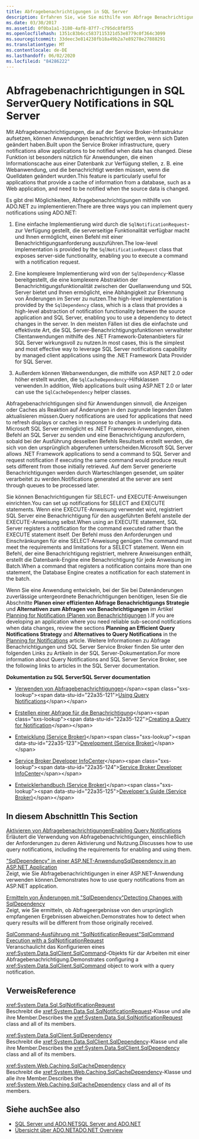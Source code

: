 ```yaml
---
title: Abfragebenachrichtigungen in SQL Server
description: Erfahren Sie, wie Sie mithilfe von Abfrage Benachrichtigungen Anwendungen Benachrichtigen, wenn sich Daten in einer SQL Server Datenbank geändert haben, z. b. zum Aktualisieren von Anwendungs anzeigen.
ms.date: 03/30/2017
ms.assetid: 0f0ba1a1-3180-4af8-87f7-c795dc8f8f55
ms.openlocfilehash: 1351c83b6cc5837115321d53e8779c0f364c3099
ms.sourcegitcommit: 33deec3e814238fb18a49b2a7e89278e27888291
ms.translationtype: MT
ms.contentlocale: de-DE
ms.lasthandoff: 06/02/2020
ms.locfileid: "84286222"
---
```

# <a name="query-notifications-in-sql-server"></a><span data-ttu-id="22a35-103">Abfragebenachrichtigungen in SQL Server</span><span class="sxs-lookup"><span data-stu-id="22a35-103">Query Notifications in SQL Server</span></span>
<span data-ttu-id="22a35-104">Mit Abfragebenachrichtigungen, die auf der Service Broker-Infrastruktur aufsetzen, können Anwendungen benachrichtigt werden, wenn sich Daten geändert haben.</span><span class="sxs-lookup"><span data-stu-id="22a35-104">Built upon the Service Broker infrastructure, query notifications allow applications to be notified when data has changed.</span></span> <span data-ttu-id="22a35-105">Diese Funktion ist besonders nützlich für Anwendungen, die einen Informationscache aus einer Datenbank zur Verfügung stellen, z. B. eine Webanwendung, und die benachrichtigt werden müssen, wenn die Quelldaten geändert wurden.</span><span class="sxs-lookup"><span data-stu-id="22a35-105">This feature is particularly useful for applications that provide a cache of information from a database, such as a Web application, and need to be notified when the source data is changed.</span></span>  
  
 <span data-ttu-id="22a35-106">Es gibt drei Möglichkeiten, Abfragebenachrichtigungen mithilfe von ADO.NET zu implementieren:</span><span class="sxs-lookup"><span data-stu-id="22a35-106">There are three ways you can implement query notifications using ADO.NET:</span></span>  
  
1. <span data-ttu-id="22a35-107">Eine einfache Implementierung wird durch die `SqlNotificationRequest`- zur Verfügung gestellt, die serverseitige Funktionalität verfügbar macht und Ihnen ermöglicht, einen Befehl mit einer Benachrichtigungsanforderung auszuführen.</span><span class="sxs-lookup"><span data-stu-id="22a35-107">The low-level implementation is provided by the `SqlNotificationRequest` class that exposes server-side functionality, enabling you to execute a command with a notification request.</span></span>  
  
2. <span data-ttu-id="22a35-108">Eine komplexere Implementierung wird von der `SqlDependency`-Klasse bereitgestellt, die eine komplexere Abstraktion der Benachrichtigungsfunktionalität zwischen der Quellanwendung und SQL Server bietet und Ihnen ermöglicht, eine Abhängigkeit zur Erkennung von Änderungen im Server zu nutzen.</span><span class="sxs-lookup"><span data-stu-id="22a35-108">The high-level implementation is provided by the `SqlDependency` class, which is a class that provides a high-level abstraction of notification functionality between the source application and SQL Server, enabling you to use a dependency to detect changes in the server.</span></span> <span data-ttu-id="22a35-109">In den meisten Fällen ist dies die einfachste und effektivste Art, die SQL Server-Benachrichtigungsfunktionen verwalteter Clientanwendungen mithilfe des .NET Framework-Datenanbieters für SQL Server wirkungsvoll zu nutzen.</span><span class="sxs-lookup"><span data-stu-id="22a35-109">In most cases, this is the simplest and most effective way to leverage SQL Server notifications capability by managed client applications using the .NET Framework Data Provider for SQL Server.</span></span>  
  
3. <span data-ttu-id="22a35-110">Außerdem können Webanwendungen, die mithilfe von ASP.NET 2.0 oder höher erstellt wurden, die `SqlCacheDependency`-Hilfsklassen verwenden.</span><span class="sxs-lookup"><span data-stu-id="22a35-110">In addition, Web applications built using ASP.NET 2.0 or later can use the `SqlCacheDependency` helper classes.</span></span>  
  
 <span data-ttu-id="22a35-111">Abfragebenachrichtigungen sind für Anwendungen sinnvoll, die Anzeigen oder Caches als Reaktion auf Änderungen in den zugrunde liegenden Daten aktualisieren müssen.</span><span class="sxs-lookup"><span data-stu-id="22a35-111">Query notifications are used for applications that need to refresh displays or caches in response to changes in underlying data.</span></span> <span data-ttu-id="22a35-112">Microsoft SQL Server ermöglicht es .NET Framework-Anwendungen, einen Befehl an SQL Server zu senden und eine Benachrichtigung anzufordern, sobald bei der Ausführung desselben Befehls Resultsets erstellt werden, die sich von den ursprünglich abgerufenen unterscheiden.</span><span class="sxs-lookup"><span data-stu-id="22a35-112">Microsoft SQL Server allows .NET Framework applications to send a command to SQL Server and request notification if executing the same command would produce result sets different from those initially retrieved.</span></span> <span data-ttu-id="22a35-113">Auf dem Server generierte Benachrichtigungen werden durch Warteschlangen gesendet, um später verarbeitet zu werden.</span><span class="sxs-lookup"><span data-stu-id="22a35-113">Notifications generated at the server are sent through queues to be processed later.</span></span>  
  
 <span data-ttu-id="22a35-114">Sie können Benachrichtigungen für SELECT- und EXECUTE-Anweisungen einrichten.</span><span class="sxs-lookup"><span data-stu-id="22a35-114">You can set up notifications for SELECT and EXECUTE statements.</span></span> <span data-ttu-id="22a35-115">Wenn eine EXECUTE-Anweisung verwendet wird, registriert SQL Server eine Benachrichtigung für den ausgeführten Befehl anstelle der EXECUTE-Anweisung selbst.</span><span class="sxs-lookup"><span data-stu-id="22a35-115">When using an EXECUTE statement, SQL Server registers a notification for the command executed rather than the EXECUTE statement itself.</span></span> <span data-ttu-id="22a35-116">Der Befehl muss den Anforderungen und Einschränkungen für eine SELECT-Anweisung genügen.</span><span class="sxs-lookup"><span data-stu-id="22a35-116">The command must meet the requirements and limitations for a SELECT statement.</span></span> <span data-ttu-id="22a35-117">Wenn ein Befehl, der eine Benachrichtigung registriert, mehrere Anweisungen enthält, erstellt die Datenbank-Engine eine Benachrichtigung für jede Anweisung im Batch.</span><span class="sxs-lookup"><span data-stu-id="22a35-117">When a command that registers a notification contains more than one statement, the Database Engine creates a notification for each statement in the batch.</span></span>  
  
 <span data-ttu-id="22a35-118">Wenn Sie eine Anwendung entwickeln, bei der Sie bei Datenänderungen zuverlässige untergeordnete Benachrichtigungen benötigen, lesen Sie die Abschnitte **Planen einer effizienten Abfrage Benachrichtigungs Strategie** und **Alternativen zum Abfragen von Benachrichtigungen** im Artikel [Planning for Notification (Planen von Benachrichtigungen](https://docs.microsoft.com/previous-versions/sql/sql-server-2008-r2/ms187528(v=sql.105)) ).</span><span class="sxs-lookup"><span data-stu-id="22a35-118">If you are developing an application where you need reliable sub-second notifications when data changes, review the sections **Planning an Efficient Query Notifications Strategy** and **Alternatives to Query Notifications** in the [Planning for Notifications](https://docs.microsoft.com/previous-versions/sql/sql-server-2008-r2/ms187528(v=sql.105)) article.</span></span> <span data-ttu-id="22a35-119">Weitere Informationen zu Abfrage Benachrichtigungen und SQL Server Service Broker finden Sie unter den folgenden Links zu Artikeln in der SQL Server-Dokumentation.</span><span class="sxs-lookup"><span data-stu-id="22a35-119">For more information about Query Notifications and SQL Server Service Broker, see the following links to articles in the SQL Server documentation.</span></span>  
  
 <span data-ttu-id="22a35-120">**Dokumentation zu SQL Server**</span><span class="sxs-lookup"><span data-stu-id="22a35-120">**SQL Server documentation**</span></span>  
  
- <span data-ttu-id="22a35-121">[Verwenden von Abfragebenachrichtigungen](https://docs.microsoft.com/previous-versions/sql/sql-server-2008-r2/ms175110(v=sql.105))</span><span class="sxs-lookup"><span data-stu-id="22a35-121">[Using Query Notifications](https://docs.microsoft.com/previous-versions/sql/sql-server-2008-r2/ms175110(v=sql.105))</span></span>  
  
- <span data-ttu-id="22a35-122">[Erstellen einer Abfrage für die Benachrichtigung](https://docs.microsoft.com/previous-versions/sql/sql-server-2008-r2/ms181122(v=sql.105))</span><span class="sxs-lookup"><span data-stu-id="22a35-122">[Creating a Query for Notification](https://docs.microsoft.com/previous-versions/sql/sql-server-2008-r2/ms181122(v=sql.105))</span></span>  
  
- <span data-ttu-id="22a35-123">[Entwicklung (Service Broker)](https://docs.microsoft.com/previous-versions/sql/sql-server-2008-r2/bb522889(v=sql.105))</span><span class="sxs-lookup"><span data-stu-id="22a35-123">[Development (Service Broker)](https://docs.microsoft.com/previous-versions/sql/sql-server-2008-r2/bb522889(v=sql.105))</span></span>  
  
- <span data-ttu-id="22a35-124">[Service Broker Developer InfoCenter](https://docs.microsoft.com/previous-versions/sql/sql-server-2008-r2/ms166100(v=sql.105))</span><span class="sxs-lookup"><span data-stu-id="22a35-124">[Service Broker Developer InfoCenter](https://docs.microsoft.com/previous-versions/sql/sql-server-2008-r2/ms166100(v=sql.105))</span></span>  
  
- <span data-ttu-id="22a35-125">[Entwicklerhandbuch (Service Broker)](https://docs.microsoft.com/previous-versions/sql/sql-server-2008-r2/bb522908(v=sql.105))</span><span class="sxs-lookup"><span data-stu-id="22a35-125">[Developer's Guide (Service Broker)](https://docs.microsoft.com/previous-versions/sql/sql-server-2008-r2/bb522908(v=sql.105))</span></span>  
  
## <a name="in-this-section"></a><span data-ttu-id="22a35-126">In diesem Abschnitt</span><span class="sxs-lookup"><span data-stu-id="22a35-126">In This Section</span></span>  
 [<span data-ttu-id="22a35-127">Aktivieren von Abfragebenachrichtigungen</span><span class="sxs-lookup"><span data-stu-id="22a35-127">Enabling Query Notifications</span></span>](enabling-query-notifications.md)  
 <span data-ttu-id="22a35-128">Erläutert die Verwendung von Abfragebenachrichtigungen, einschließlich der Anforderungen zu deren Aktivierung und Nutzung.</span><span class="sxs-lookup"><span data-stu-id="22a35-128">Discusses how to use query notifications, including the requirements for enabling and using them.</span></span>  
  
 [<span data-ttu-id="22a35-129">"SqlDependency" in einer ASP.NET-Anwendung</span><span class="sxs-lookup"><span data-stu-id="22a35-129">SqlDependency in an ASP.NET Application</span></span>](sqldependency-in-an-aspnet-app.md)  
 <span data-ttu-id="22a35-130">Zeigt, wie Sie Abfragebenachrichtigungen in einer ASP.NET-Anwendung verwenden können.</span><span class="sxs-lookup"><span data-stu-id="22a35-130">Demonstrates how to use query notifications from an ASP.NET application.</span></span>  
  
 [<span data-ttu-id="22a35-131">Ermitteln von Änderungen mit "SqlDependency"</span><span class="sxs-lookup"><span data-stu-id="22a35-131">Detecting Changes with SqlDependency</span></span>](detecting-changes-with-sqldependency.md)  
 <span data-ttu-id="22a35-132">Zeigt, wie Sie ermitteln, ob Abfrageergebnisse von den ursprünglich empfangenen Ergebnissen abweichen.</span><span class="sxs-lookup"><span data-stu-id="22a35-132">Demonstrates how to detect when query results will be different from those originally received.</span></span>  
  
 [<span data-ttu-id="22a35-133">SqlCommand-Ausführung mit "SqlNotificationRequest"</span><span class="sxs-lookup"><span data-stu-id="22a35-133">SqlCommand Execution with a SqlNotificationRequest</span></span>](sqlcommand-execution-with-a-sqlnotificationrequest.md)  
 <span data-ttu-id="22a35-134">Veranschaulicht das Konfigurieren eines <xref:System.Data.SqlClient.SqlCommand>-Objekts für dar Arbeiten mit einer Abfragebenachrichtigung.</span><span class="sxs-lookup"><span data-stu-id="22a35-134">Demonstrates configuring a <xref:System.Data.SqlClient.SqlCommand> object to work with a query notification.</span></span>  
  
## <a name="reference"></a><span data-ttu-id="22a35-135">Verweis</span><span class="sxs-lookup"><span data-stu-id="22a35-135">Reference</span></span>  
 <xref:System.Data.Sql.SqlNotificationRequest>  
 <span data-ttu-id="22a35-136">Beschreibt die <xref:System.Data.Sql.SqlNotificationRequest>-Klasse und alle ihre Member.</span><span class="sxs-lookup"><span data-stu-id="22a35-136">Describes the <xref:System.Data.Sql.SqlNotificationRequest> class and all of its members.</span></span>  
  
 <xref:System.Data.SqlClient.SqlDependency>  
 <span data-ttu-id="22a35-137">Beschreibt die <xref:System.Data.SqlClient.SqlDependency>-Klasse und alle ihre Member.</span><span class="sxs-lookup"><span data-stu-id="22a35-137">Describes the <xref:System.Data.SqlClient.SqlDependency> class and all of its members.</span></span>  
  
 <xref:System.Web.Caching.SqlCacheDependency>  
 <span data-ttu-id="22a35-138">Beschreibt die <xref:System.Web.Caching.SqlCacheDependency>-Klasse und alle ihre Member.</span><span class="sxs-lookup"><span data-stu-id="22a35-138">Describes the <xref:System.Web.Caching.SqlCacheDependency> class and all of its members.</span></span>  
  
## <a name="see-also"></a><span data-ttu-id="22a35-139">Siehe auch</span><span class="sxs-lookup"><span data-stu-id="22a35-139">See also</span></span>

- [<span data-ttu-id="22a35-140">SQL Server und ADO.NET</span><span class="sxs-lookup"><span data-stu-id="22a35-140">SQL Server and ADO.NET</span></span>](index.md)
- [<span data-ttu-id="22a35-141">Übersicht über ADO.NET</span><span class="sxs-lookup"><span data-stu-id="22a35-141">ADO.NET Overview</span></span>](../ado-net-overview.md)
